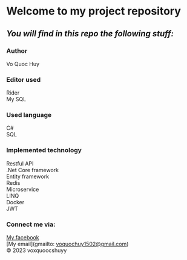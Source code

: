 # Welcome to my project repository
## *_You will find in this repo the following stuff:_*
### Author
Vo Quoc Huy

### Editor used
Rider <br>
My SQL<br>
### Used language
C# <br>
SQL <br>
### Implemented technology
Restful API <br>
.Net Core framework <br>
Entity framework <br>
Redis <br>
Microservice <br>
LINQ <br>
Docker <br>
JWT <br>


### Connect me via:
[My facebook](https://facebook.com/voxquoocshuyy)  
[My email](gmailto: voquochuy1502@gmail.com)<br>
© 2023 voxquoocshuyy

